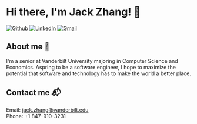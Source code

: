 # Hi there, I'm Jack Zhang! :wave:
<p><a href="https://github.com/jzjackjz" target="_blank"><img alt="Github" src="https://img.shields.io/badge/GitHub-%2312100E.svg?&style=for-the-badge&logo=Github&logoColor=white" /></a> <a href="https://www.linkedin.com/in/jackzhang10/" target="_blank"><img alt="LinkedIn" src="https://img.shields.io/badge/linkedin-%230077B5.svg?&style=for-the-badge&logo=linkedin&logoColor=white" /></a> <a href="mailto:jack.zhang@vanderbilt.edu" target="_blank"><img alt="Gmail" src="https://img.shields.io/badge/Gmail-D14836?style=for-the-badge&logo=gmail&logoColor=white" /></a>
</p>


## About me 📖
I'm a senior at Vanderbilt University majoring in Computer Science and Economics. Aspring to be a software engineer, I hope to maximize the potential that software and technology has to make the world a better place.


## Contact me 📬
Email: jack.zhang@vanderbilt.edu <br />
Phone: +1 847-910-3231
